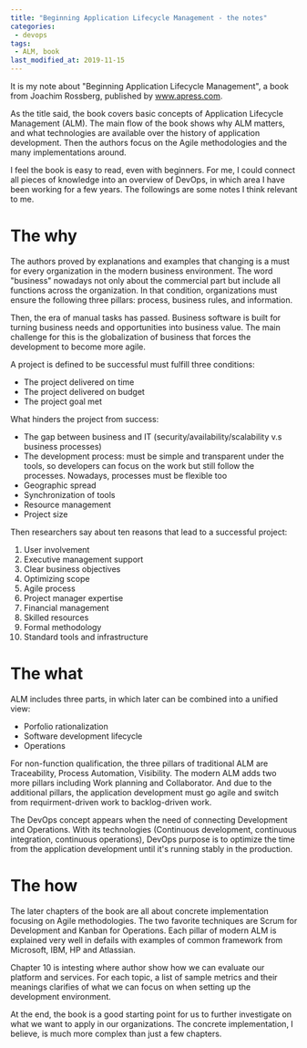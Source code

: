 ```yaml
---
title: "Beginning Application Lifecycle Management - the notes"
categories:
 - devops
tags:
 - ALM, book
last_modified_at: 2019-11-15
---
```


It is my note about "Beginning Application Lifecycle Management", a book from Joachim Rossberg, published by www.apress.com.

As the title said, the book covers basic concepts of Application Lifecycle Management (ALM). The main flow of the book shows why ALM matters, and what technologies are available over the history of application development. Then the authors focus on the Agile methodologies and the many implementations around.

I feel the book is easy to read, even with beginners. For me, I could connect all pieces of knowledge into an overview of DevOps, in which area I have been working for a few years. The followings are some notes I think relevant to me.

# The why
The authors proved by explanations and examples that changing is a must for every organization in the modern business environment. The word "business" nowadays not only about the commercial part but include all functions across the organization. In that condition, organizations must ensure the following three pillars: process, business rules, and information. 

Then, the era of manual tasks has passed. Business software is built for turning business needs and opportunities into business value. The main challenge for this is the globalization of business that forces the development to become more agile. 

A project is defined to be successful must fulfill three conditions: 

 - The project delivered on time
 - The project delivered on budget
 - The project goal met

What hinders the project from success:

 - The gap between business and IT (security/availability/scalability v.s business processes)
 - The development process: must be simple and transparent under the tools, so developers can focus on the work but still follow the processes. Nowadays, processes must be flexible too
 - Geographic spread
 - Synchronization of tools
 - Resource management
 - Project size

Then researchers say about ten reasons that lead to a successful project:

 1. User involvement
 2. Executive management support
 3. Clear business objectives
 4. Optimizing scope
 5. Agile process
 6. Project manager expertise
 7. Financial management
 8. Skilled resources
 9. Formal methodology
 10. Standard tools and infrastructure

# The what

ALM includes three parts, in which later can be combined into a unified view:

 - Porfolio rationalization
 - Software development lifecycle
 - Operations

For non-function qualification, the three pillars of traditional ALM are Traceability, Process Automation, Visibility. The modern ALM adds two more pillars including Work planning and Collaborator. And due to the additional pillars, the application development must go agile and switch from requirment-driven work to backlog-driven work.

The DevOps concept appears when the need of connecting Development and Operations. With its technologies (Continuous development, continuous integration, continuous operations), DevOps purpose is to optimize the time from the application development until it's running stably in the production.

# The how

The later chapters of the book are all about concrete implementation focusing on Agile methodologies. The two favorite techniques are Scrum for Development and Kanban for Operations. Each pillar of modern ALM is explained very well in defails with examples of common framework from Microsoft, IBM, HP and Atlassian.

Chapter 10 is intesting where author show how we can evaluate our platform and services. For each topic, a list of sample metrics and their meanings clarifies of what we can focus on when setting up the development environment.

At the end, the book is a good starting point for us to further investigate on what we want to apply in our organizations. The concrete implementation, I believe, is much more complex than just a few chapters.


